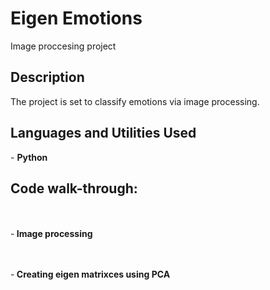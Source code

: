 # Eigen Emotions 
Image proccesing project



<h2>Description</h2>
The project is set to classify emotions via image processing. 


 
<h2>Languages and Utilities Used</h2>
- <b>Python</b> 



<h2>Code walk-through:</h2>
<br />
<br />
-<b> Image processing </b>
<br />
<br />
<br />

-<b> Creating eigen matrixces using PCA </b>
<br />

<br />


<p align="center">



<!--
 ```diff
- text in red
+ text in green
! text in orange
# text in gray
@@ text in purple (and bold)@@
```
--!>
